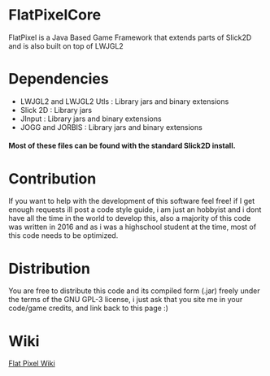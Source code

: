 # FlatPixelCore

FlatPixel is a Java Based Game Framework that extends parts of Slick2D and is also built on top of LWJGL2

# Dependencies
- LWJGL2 and LWJGL2 Utls : Library jars and binary extensions
- Slick 2D : Library jars
- JInput : Library jars and binary extensions
- JOGG and JORBIS : Library jars and binary extensions

#### Most of these files can be found with the standard Slick2D install.

# Contribution
If you want to help with the development of this software feel free! if I get enough requests ill post a code style guide,
i am just an hobbyist and i dont have all the time in the world to develop this, also a majority of this code was written in 2016 
and as i was a highschool student at the time, most of this code needs to be optimized.

# Distribution
You are free to distribute this code and its compiled form (.jar) freely under the terms of the GNU GPL-3 license, i just ask that
you site me in your code/game credits, and link back to this page :)

# Wiki
[Flat Pixel Wiki](https://github.com/DravenLewis/FlatPixelCore/wiki/Flat-Pixel-Wiki)

